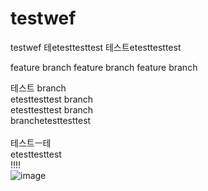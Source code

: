 # testwef
testwef
테etesttesttest
테스트etesttesttest

feature branch feature branch feature branch 

테스트
branch
<br/>etesttesttest
branch
<br/>etesttesttest
branch
<br/>
branchetesttesttest
<br/>
<br/>
테스트ㅡ테
<br/>etesttesttest
<br/>
!!!!
<br/>
![image](https://user-images.githubusercontent.com/87160629/161055085-b3c7b14a-e589-452b-a33c-4820be872e6a.png)
